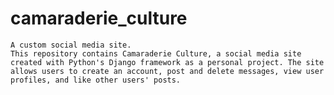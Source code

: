 # camaraderie_culture
    A custom social media site.
    This repository contains Camaraderie Culture, a social media site created with Python's Django framework as a personal project. The site allows users to create an account, post and delete messages, view user profiles, and like other users' posts.
